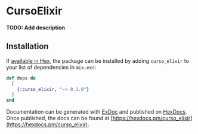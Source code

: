 # CursoElixir

**TODO: Add description**

## Installation

If [available in Hex](https://hex.pm/docs/publish), the package can be installed
by adding `curso_elixir` to your list of dependencies in `mix.exs`:

```elixir
def deps do
  [
    {:curso_elixir, "~> 0.1.0"}
  ]
end
```

Documentation can be generated with [ExDoc](https://github.com/elixir-lang/ex_doc)
and published on [HexDocs](https://hexdocs.pm). Once published, the docs can
be found at [https://hexdocs.pm/curso_elixir](https://hexdocs.pm/curso_elixir).

